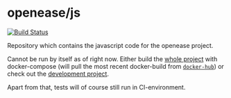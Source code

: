 openease/js
================

[![Build Status](https://travis-ci.org/navidJadid/openease_js.svg?branch=master)](https://travis-ci.org/navidJadid/openease_js)

Repository which contains the javascript code for the openease project.

Cannot be run by itself as of right now. Either build the [whole project](https://github.com/ease-crc/openease) with docker-compose (will pull the most recent docker-build from [`docker-hub`](https://hub.docker.com/r/openease/js)) or check out the [development project](https://github.com/navidJadid/openease_webserver_development).

Apart from that, tests will of course still run in CI-environment.
